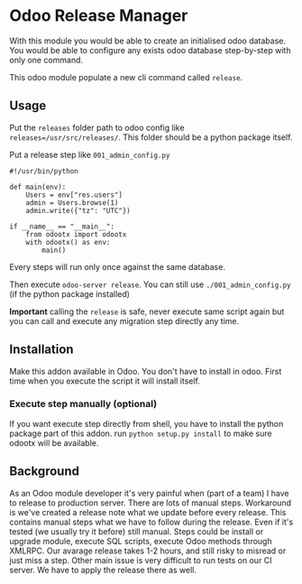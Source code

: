 Odoo Release Manager
====================

With this module you would be able to create an initialised odoo database.
You would be able to configure any exists odoo database step-by-step with
only one command.

This odoo module populate a new cli command called `release`.

Usage
-----

Put the `releases` folder path to odoo config like 
`releases=/usr/src/releases/`. This folder should be a python package itself.

Put a release step like `001_admin_config.py`

    #!/usr/bin/python

    def main(env):
        Users = env["res.users"]
        admin = Users.browse(1)
        admin.write({"tz": "UTC"})

    if __name__ == "__main__":
        from odootx import odootx
        with odootx() as env:
            main()

Every steps will run only once against the same database.

Then execute `odoo-server release`.
You can still use `./001_admin_config.py` (if the python package installed)

**Important** calling the `release` is safe, never execute same script again
but you can call and execute any migration step directly any time.

Installation
------------

Make this addon available in Odoo. You don't have to install in odoo.
First time when you execute the script it will install itself.

### Execute step manually (optional)

If you want execute step directly from shell, you have to install the
python package part of this addon.
run `python setup.py install` to make sure odootx will be available.


Background
----------

As an Odoo module developer it's very painful when (part of a team) I have to
release to production server. There are lots of manual steps. Workaround 
is we've created a release note what we update before every release.
This contains manual steps what we have to follow during the release.
Even if it's tested (we usually try it before) still manual.
Steps could be install or upgrade module, execute SQL scripts, execute
Odoo methods through XMLRPC.
Our avarage release takes 1-2 hours, and still risky to misread or just miss
a step. Other main issue is very difficult to run tests on our CI server.
We have to apply the release there as well.
